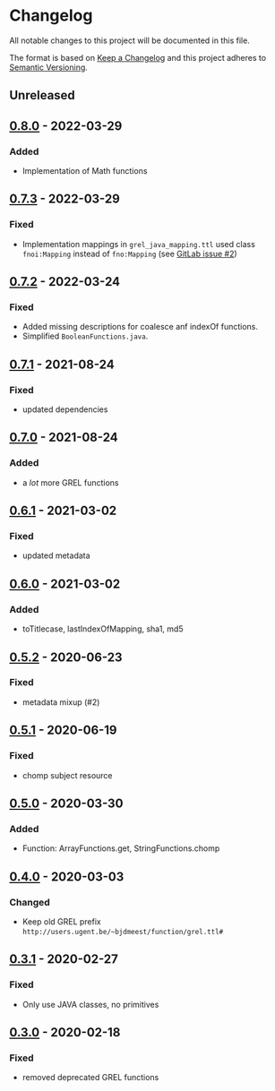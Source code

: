 # Changelog

All notable changes to this project will be documented in this file.

The format is based on [Keep a Changelog](http://keepachangelog.com/en/1.0.0/)
and this project adheres to [Semantic Versioning](http://semver.org/spec/v2.0.0.html).

## Unreleased

## [0.8.0] - 2022-03-29

### Added
- Implementation of Math functions

## [0.7.3] - 2022-03-29

### Fixed
- Implementation mappings in `grel_java_mapping.ttl` used class `fnoi:Mapping` instead of `fno:Mapping` (see [GitLab issue #2](https://gitlab.ilabt.imec.be/fno/lib/grel-functions-java/-/issues/2))

## [0.7.2] - 2022-03-24

### Fixed

- Added missing descriptions for coalesce anf indexOf functions.
- Simplified `BooleanFunctions.java`.

## [0.7.1] - 2021-08-24

### Fixed

- updated dependencies

## [0.7.0] - 2021-08-24

### Added

- a _lot_ more GREL functions

## [0.6.1] - 2021-03-02

### Fixed

- updated metadata

## [0.6.0] - 2021-03-02

### Added

- toTitlecase, lastIndexOfMapping, sha1, md5

## [0.5.2] - 2020-06-23

### Fixed

- metadata mixup (#2)

## [0.5.1] - 2020-06-19

### Fixed

- chomp subject resource

## [0.5.0] - 2020-03-30

### Added

- Function: ArrayFunctions.get, StringFunctions.chomp

## [0.4.0] - 2020-03-03

### Changed

- Keep old GREL prefix `http://users.ugent.be/~bjdmeest/function/grel.ttl#`

## [0.3.1] - 2020-02-27

### Fixed

- Only use JAVA classes, no primitives

## [0.3.0] - 2020-02-18

### Fixed

- removed deprecated GREL functions

[0.8.0]: https://github.com/FnOio/grel-functions-java/compare/v0.7.3..v0.8.0
[0.7.3]: https://github.com/FnOio/grel-functions-java/compare/v0.7.2..v0.7.3
[0.7.2]: https://github.com/FnOio/grel-functions-java/compare/v0.7.1..v0.7.2
[0.7.1]: https://github.com/FnOio/grel-functions-java/compare/v0.7.0..v0.7.1
[0.7.0]: https://github.com/FnOio/grel-functions-java/compare/v0.6.1..v0.7.0
[0.6.1]: https://github.com/FnOio/grel-functions-java/compare/v0.6.0..v0.6.1
[0.6.0]: https://github.com/FnOio/grel-functions-java/compare/v0.5.2..v0.6.0
[0.5.2]: https://github.com/FnOio/grel-functions-java/compare/v0.5.1..v0.5.2
[0.5.1]: https://github.com/FnOio/grel-functions-java/compare/v0.5.0..v0.5.1
[0.5.0]: https://github.com/FnOio/grel-functions-java/compare/v0.4.0..v0.5.0
[0.4.0]: https://github.com/FnOio/grel-functions-java/compare/v0.3.1..v0.4.0
[0.3.1]: https://github.com/FnOio/grel-functions-java/compare/v0.3.0..v0.3.1
[0.3.0]: https://gitlab.ilabt.imec.be/fno/lib/grel-functions-java/compare/v0.2.0...v0.3.0
